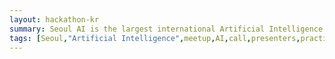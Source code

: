 ```yaml
---
layout: hackathon-kr
summary: Seoul AI is the largest international Artificial Intelligence community in Seoul. Group of professionals from different fields meets twice per month in the heart of Seoul to discuss about AI or implement various AI applications.
tags: [Seoul,"Artificial Intelligence",meetup,AI,call,presenters,practioners,"Machine Learning",Korea,Gangnam,2017]
---
```

